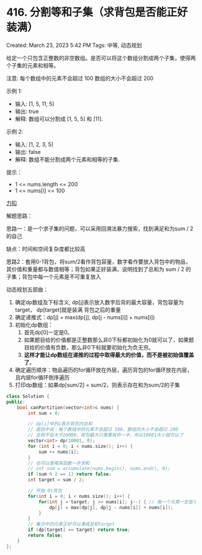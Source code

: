 # 416. 分割等和子集（求背包是否能正好装满）

Created: March 23, 2023 5:42 PM
Tags: 中等, 动态规划

给定一个只包含正整数的非空数组。是否可以将这个数组分割成两个子集，使得两个子集的元素和相等。

注意: 每个数组中的元素不会超过 100 数组的大小不会超过 200

示例 1:

- 输入: [1, 5, 11, 5]
- 输出: true
- 解释: 数组可以分割成 [1, 5, 5] 和 [11].

示例 2:

- 输入: [1, 2, 3, 5]
- 输出: false
- 解释: 数组不能分割成两个元素和相等的子集.

提示：

- 1 <= nums.length <= 200
- 1 <= nums[i] <= 100

[力扣](https://leetcode.cn/problems/partition-equal-subset-sum/)

解题思路：

思路一：是一个求子集的问题，可以采用回溯法暴力搜索，找到满足和为sum / 2的自己

缺点：时间和空间复杂度都比较高

思路2：套用0-1背包，将sum/2看作背包容量，数字看作要放入背包中的物品，其价值和重量都与数值相等；背包如果正好装满，说明找到了总和为 sum / 2 的子集；背包中每一个元素是不可重复放入

动态规划五部曲：

1. 确定dp数组及下标含义, dp[j]表示放入数字后背的最大容量，背包容量为target， dp[target]就是装满 背包之后的重量
2. 确定递推式：dp[j] = max(dp[j], dp[j - nums[i]] + nums[i])
3. 初始化dp数组：
    1. 首先dp[0]一定是0。
    2. 如果题目给的价值都是正整数那么非0下标都初始化为0就可以了，如果题目给的价值有负数，那么非0下标就要初始化为负无穷。
    3. **这样才能让dp数组在递推的过程中取得最大的价值，而不是被初始值覆盖了**。
4. 确定遍历顺序：物品遍历的for循环放在外层，遍历背包的for循环放在内层，且内层for循环倒序遍历
5. 打印dp数组：如果dp[sum/2] = sum/2，则表示存在和为sum/2的子集

```cpp
class Solution {
public:
    bool canPartition(vector<int>& nums) {
        int sum = 0;

        // dp[i]中的i表示背包内总和
        // 题目中说：每个数组中的元素不会超过 100，数组的大小不会超过 200
        // 总和不会大于20000，背包最大只需要其中一半，所以10001大小就可以了
        vector<int> dp(10001, 0);
        for (int i = 0; i < nums.size(); i++) {
            sum += nums[i];
        }
        // 也可以使用库函数一步求和
        // int sum = accumulate(nums.begin(), nums.end(), 0);
        if (sum % 2 == 1) return false;
        int target = sum / 2;

        // 开始 01背包
        for(int i = 0; i < nums.size(); i++) {
            for(int j = target; j >= nums[i]; j--) { // 每一个元素一定是不可重复放入，所以从大到小遍历
                dp[j] = max(dp[j], dp[j - nums[i]] + nums[i]);
            }
        }
        // 集合中的元素正好可以凑成总和target
        if (dp[target] == target) return true;
        return false;
    }
};
```